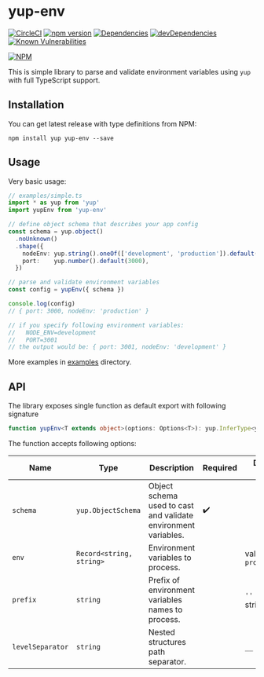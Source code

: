 yup-env
=======

[![CircleCI](https://circleci.com/gh/mckacz/yup-env/tree/master.svg?style=svg)](https://circleci.com/gh/mckacz/yup-env/tree/master) 
[![npm version](https://badge.fury.io/js/yup-env.svg)](https://badge.fury.io/js/yup-env) 
[![Dependencies](https://david-dm.org/mckacz/yup-env.svg)](https://david-dm.org/mckacz/yup-env#info=dependencies) 
[![devDependencies](https://david-dm.org/mckacz/yup-env/dev-status.svg)](https://david-dm.org/mckacz/yup-env/#info=devDependencies)
 [![Known Vulnerabilities](https://snyk.io/test/github/mckacz/yup-env/badge.svg?targetFile=package.json)](https://snyk.io/test/github/mckacz/yup-env?targetFile=package.json)

[![NPM](https://nodei.co/npm/yup-env.png)](https://nodei.co/npm/yup-env/)

This is simple library to parse and validate environment variables using `yup` with full TypeScript support.

## Installation

You can get latest release with type definitions from NPM:

```
npm install yup yup-env --save
```

## Usage

Very basic usage:

```ts
// examples/simple.ts
import * as yup from 'yup'
import yupEnv from 'yup-env'

// define object schema that describes your app config
const schema = yup.object()
  .noUnknown()
  .shape({
    nodeEnv: yup.string().oneOf(['development', 'production']).default('production'),
    port:    yup.number().default(3000),
  })

// parse and validate environment variables
const config = yupEnv({ schema })

console.log(config)
// { port: 3000, nodeEnv: 'production' }

// if you specify following environment variables:
//   NODE_ENV=development
//   PORT=3001
// the output would be: { port: 3001, nodeEnv: 'development' }
```

More examples in [examples](./examples) directory.

## API

The library exposes single function as default export with following signature

```ts
function yupEnv<T extends object>(options: Options<T>): yup.InferType<yup.ObjectSchema<T>>; 
```

The function accepts following options:

Name             | Type                     | Description                                                    | Required           | Default value
-----------------|--------------------------|----------------------------------------------------------------|--------------------|---- 
`schema`         | `yup.ObjectSchema`       | Object schema used to cast and validate environment variables. | :heavy_check_mark: |
`env`            | `Record<string, string>` | Environment variables to process.                              |                    | value of `process.env`
`prefix`         | `string`                 | Prefix of environment variables names to process.              |                    | `''` (empty string)
`levelSeparator` | `string`                 | Nested structures path separator.                              |                    | `__` 
